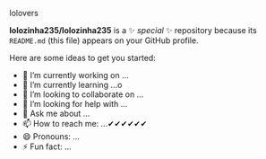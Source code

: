 lolovers


**lolozinha235/lolozinha235** is a ✨ _special_ ✨ repository because its `README.md` (this file) appears on your GitHub profile.

Here are some ideas to get you started:

- 🔭 I’m currently working on ...
- 🌱 I’m currently learning ...o
- 👯 I’m looking to collaborate on ...
- 🤔 I’m looking for help with ...
- 💬 Ask me about ...
- 📫 How to reach me: ...✔✔✔✔✔✔
- 😄 Pronouns: ...
- ⚡ Fun fact: ...
  
